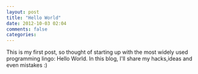 ```yaml
---
layout: post
title: "Hello World"
date: 2012-10-03 02:04
comments: false
categories: 
---
```


This is my first post, so thought of starting up with the most widely used programming lingo: Hello World. In this blog, I'll share my hacks,ideas and even mistakes :)